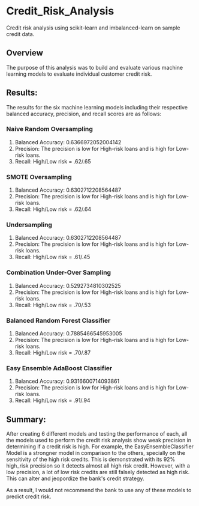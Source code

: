 # Credit_Risk_Analysis

Credit risk analysis using scikit-learn and imbalanced-learn on sample credit data.

## Overview 

The purpose of this analysis was to build and evaluate various machine learning models to evaluate individual customer credit risk. 

## Results:

The results for the six machine learning models including their respective balanced accuracy, precision, and recall scores are as follows:

### Naive Random Oversampling

1. Balanced Accuracy: 0.6366972052004142
2. Precision: The precision is low for High-risk loans and is high for Low-risk loans.
3. Recall: High/Low risk = .62/.65

###  SMOTE Oversampling

1. Balanced Accuracy: 0.6302712208564487
2. Precision: The precision is low for High-risk loans and is high for Low-risk loans.
3. Recall: High/Low risk = .62/.64

### Undersampling

1. Balanced Accuracy: 0.6302712208564487
2. Precision: The precision is low for High-risk loans and is high for Low-risk loans.
3. Recall: High/Low risk = .61/.45

### Combination Under-Over Sampling

1. Balanced Accuracy: 0.5292734810302525
2. Precision: The precision is low for High-risk loans and is high for Low-risk loans.
3. Recall: High/Low risk = .70/.53

### Balanced Random Forest Classifier

1. Balanced Accuracy: 0.7885466545953005
2. Precision: The precision is low for High-risk loans and is high for Low-risk loans.
3. Recall: High/Low risk = .70/.87

### Easy Ensemble AdaBoost Classifier

1. Balanced Accuracy: 0.9316600714093861
2. Precision: The precision is low for High-risk loans and is high for Low-risk loans.
3. Recall: High/Low risk = .91/.94

## Summary:

After creating 6 different models and testing the performance of each, all the models used to perform the credit risk analysis show weak precision in determining if a credit risk is high. For example, the EasyEnsembleClassifier Model is a strongner model in comparison to the others, specially on the sensitivity of the high risk credits. This is demonstrated with its 92% high_risk precision so it detects almost all high risk credit. However, with a low precision, a lot of low risk credits are still falsely detected as high risk. This can alter and jeopordize the bank's credit strategy.

As a result, I would not recommend the bank to use any of these models to predict credit risk.
